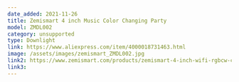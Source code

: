 ```yaml
---
date_added: 2021-11-26
title: Zemismart 4 inch Music Color Changing Party 
model: ZMDL002
category: unsupported
type: Downlight
link: https://www.aliexpress.com/item/4000018731463.html
image: /assets/images/zemismart_ZMDL002.jpg
link2: https://www.zemismart.com/products/zemismart-4-inch-wifi-rgbcw-color-changing-with-music-for-home-party-led-downlight-ceiling-light-alexa-google-home-enable
link3: 
---
```

